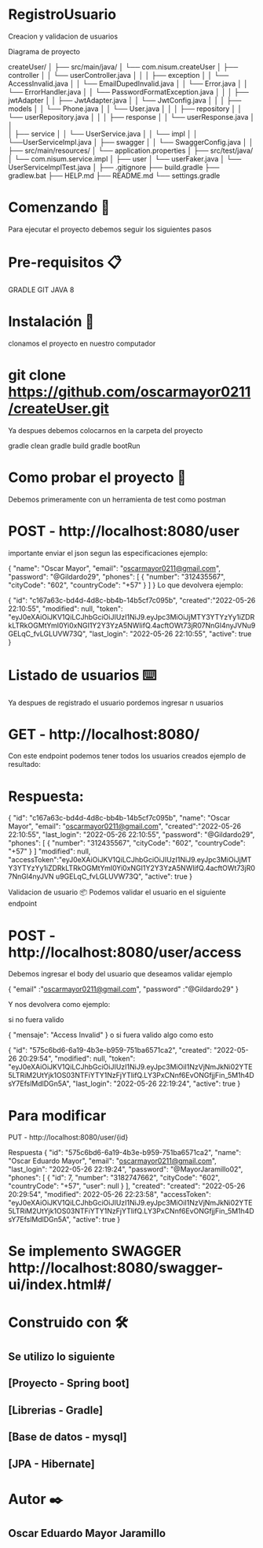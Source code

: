 # RegistroUsuario 
Creacion y validacion de usuarios

Diagrama de proyecto

createUser/
│
├── src/main/java/
│   └── com.nisum.createUser
│       ├── controller
│       │   └── userController.java
│       │
│       ├── exception
│       │   └── AccessInvalid.java
│       │   └── EmailDupedInvalid.java
│       │   └── Error.java
│       │   └── ErrorHandler.java
│       │   └── PasswordFormatException.java
│       │
│       ├── jwtAdapter
│       │   ├── JwtAdapter.java
│       │   └── JwtConfig.java
│       │
│       ├── models
│       │   └── Phone.java
│       │   └── User.java
│       │
│       ├── repository
│       │   └── userRepository.java
│       │
│       ├── response
│       │   └── userResponse.java
│       │   
│       ├── service
│       │   └── UserService.java
│       │   └── impl
│       │       └──UserServiceImpl.java
│       ├── swagger
│       │   └── SwaggerConfig.java
│       │
├── src/main/resources/
│   └── application.properties
│
├── src/test/java/
│     └── com.nisum.service.impl
│       ├── user
│            └── userFaker.java
│       └── UserServiceImplTest.java
│
├── .gitignore
├── build.gradle
├── gradlew.bat
├── HELP.md
├── README.md
└── settings.gradle

# Comenzando 🚀
  Para ejecutar el proyecto debemos seguir los siguientes pasos

# Pre-requisitos 📋
  GRADLE GIT JAVA 8

# Instalación 🔧
  clonamos el proyecto en nuestro computador

# git clone https://github.com/oscarmayor0211/createUser.git
  Ya despues debemos colocarnos en la carpeta del proyecto

  gradle clean
  gradle build
  gradle bootRun

# Como probar el proyecto 🔩
  Debemos primeramente con un herramienta de test como postman

# POST - http://localhost:8080/user
  importante enviar el json segun las especificaciones ejemplo:

{
    "name": "Oscar Mayor", 
    "email": "oscarmayor0211@gmail.com", 
    "password": "@Gildardo29",
    "phones": [ 
        {
            "number": "312435567",
            "cityCode": "602",
            "countryCode": "+57"
        } 
    ] 
}
  Lo que devolvera ejemplo:

{
    "id": "c167a63c-bd4d-4d8c-bb4b-14b5cf7c095b",
    "created":"2022-05-26 22:10:55",
    "modified": null,
    "token": "eyJ0eXAiOiJKV1QiLCJhbGciOiJIUzI1NiJ9.eyJpc3MiOiJjMTY3YTYzYy1iZDRkLTRkOGMtYmI0Yi0xNGI1Y2Y3YzA5NWIifQ.4acftOWt73jR07NnGl4nyJVNu9GELqC_fvLGLUVW73Q",
    "last_login": "2022-05-26 22:10:55",
    "active": true
}

# Listado de usuarios ⌨️
  Ya despues de registrado el usuario pordemos ingresar n usuarios

# GET - http://localhost:8080/
  Con este endpoint podemos tener todos los usuarios creados ejemplo de resultado:

# Respuesta:
{
        "id": "c167a63c-bd4d-4d8c-bb4b-14b5cf7c095b",
        "name": "Oscar Mayor",
        "email": "oscarmayor0211@gmail.com",
        "created":"2022-05-26 22:10:55",
        "last_login": "2022-05-26 22:10:55",
        "password": "@Gildardo29",
       "phones": [ 
        {
            "number": "312435567",
            "cityCode": "602",
            "countryCode": "+57"
        } 
        ]
        "modified": null, 
        "accessToken":"eyJ0eXAiOiJKV1QiLCJhbGciOiJIUzI1NiJ9.eyJpc3MiOiJjMTY3YTYzYy1iZDRkLTRkOGMtYmI0Yi0xNGI1Y2Y3YzA5NWIifQ.4acftOWt73jR07NnGl4nyJVN
        u9GELqC_fvLGLUVW73Q",
        "active": true
    }

Validacion de usuario 📦
Podemos validar el usuario en el siguiente endpoint

# POST - http://localhost:8080/user/access
Debemos ingresar el body del usuario que deseamos validar ejemplo

{
    "email" :"oscarmayor0211@gmail.com",
    "password" :"@Gildardo29"
}

Y nos devolvera como ejemplo:

si no fuera valido

{
    "mensaje": "Access Invalid"
}
o si fuera valido algo como esto

{
    "id": "575c6bd6-6a19-4b3e-b959-751ba6571ca2",
    "created": "2022-05-26 20:29:54",
    "modified": null,
    "token": "eyJ0eXAiOiJKV1QiLCJhbGciOiJIUzI1NiJ9.eyJpc3MiOiI1NzVjNmJkNi02YTE5LTRiM2UtYjk1OS03NTFiYTY1NzFjYTIifQ.LY3PxCNnf6EvONGfjjFin_5M1h4DsY7EfslMdlDGn5A",
    "last_login": "2022-05-26 22:19:24",
    "active": true
}

# Para modificar 
PUT - http://localhost:8080/user/{id}

Respuesta
{
    "id": "575c6bd6-6a19-4b3e-b959-751ba6571ca2",
    "name": "Oscar Eduardo Mayor",
    "email": "oscarmayor0211@gmail.com",
    "last_login": "2022-05-26 22:19:24",
    "password": "@MayorJaramillo02",
    "phones": [
        {
            "id": 7,
            "number": "3182747662",
            "cityCode": "602",
            "countryCode": "+57",
            "user": null
        }
    ],
    "created": "created": "2022-05-26 20:29:54",
    "modified": 2022-05-26 22:23:58",
    "accessToken": "eyJ0eXAiOiJKV1QiLCJhbGciOiJIUzI1NiJ9.eyJpc3MiOiI1NzVjNmJkNi02YTE5LTRiM2UtYjk1OS03NTFiYTY1NzFjYTIifQ.LY3PxCNnf6EvONGfjjFin_5M1h4DsY7EfslMdlDGn5A",
    "active": true
}

# Se implemento SWAGGER  http://localhost:8080/swagger-ui/index.html#/

# Construido con 🛠️

## Se utilizo lo siguiente

## [Proyecto - Spring boot]
## [Librerias - Gradle]
## [Base de datos - mysql]
## [JPA - Hibernate]
# Autor ✒️
## Oscar Eduardo Mayor Jaramillo
